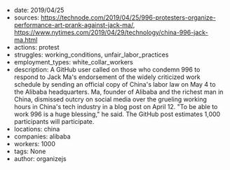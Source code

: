 - date: 2019/04/25
- sources: https://technode.com/2019/04/25/996-protesters-organize-performance-art-prank-against-jack-ma/, https://www.nytimes.com/2019/04/29/technology/china-996-jack-ma.html
- actions: protest
- struggles: working_conditions, unfair_labor_practices
- employment_types: white_collar_workers
- description: A GitHub user called on those who condemn 996 to respond to Jack Ma's endorsement of the widely criticized work schedule by sending an official copy of China's labor law on May 4 to the Alibaba headquarters. Ma, founder of Alibaba and the richest man in China, dismissed outcry on social media over the grueling working hours in China's tech industry in a blog post on April 12. "To be able to work 996 is a huge blessing," he said. The GitHub post estimates 1,000 participants will participate.
- locations: china
- companies: alibaba
- workers: 1000
- tags: None
- author: organizejs

